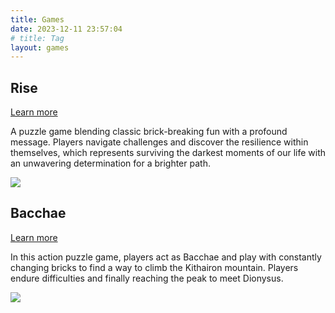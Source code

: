 ```yaml
---
title: Games
date: 2023-12-11 23:57:04
# title: Tag
layout: games
---
```


## Rise

[Learn more](https://focs.ji.sjtu.edu.cn/silverfocs/demo/2021/p1team1/)

A puzzle game blending classic brick-breaking fun with a profound message. Players navigate challenges and discover the  resilience within themselves, which represents surviving the darkest moments of our life with an unwavering  determination for a brighter path. 


![](/games/thumbnail_opt.jpg)

## Bacchae

[Learn more](https://focs.ji.sjtu.edu.cn/silverfocs/demo/2021/p2team1/)

In this action puzzle game, players act as Bacchae and play with constantly changing bricks to find a way to climb the Kithairon mountain. Players endure difficulties and finally reaching the peak  to meet Dionysus. 


![](/games/thumbnail.jpg)



